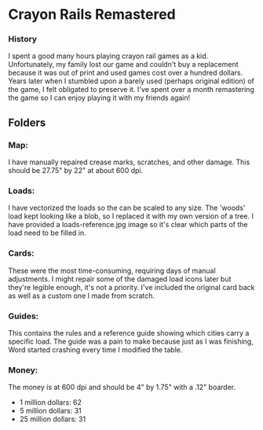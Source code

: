 # Crayon Rails Remastered

### History
I spent a good many hours playing crayon rail games as a kid. Unfortunately, my family lost our game and couldn't buy a replacement because it was out of print and used games cost over a hundred dollars. Years later when I stumbled upon a barely used (perhaps original edition) of the game, I felt obligated to preserve it. I've spent over a month remastering the game so I can enjoy playing it with my friends again!

## Folders

### Map: 
I have manually repaired crease marks, scratches, and other damage. This should be 27.75" by 22" at about 600 dpi.

### Loads:
I have vectorized the loads so the can be scaled to any size. The 'woods' load kept looking like a blob, so I replaced it with my own version of a tree. I have provided a loads-reference.jpg image so it's clear which parts of the load need to be filled in.

### Cards:
These were the most time-consuming, requiring days of manual adjustments. I might repair some of the damaged load icons later but they're legible enough, it's not a priority. I've included the original card back as well as a custom one I made from scratch.

### Guides:
This contains the rules and a reference guide showing which cities carry a specific load. The guide was a pain to make because just as I was finishing, Word started crashing every time I modified the table.

### Money:
The money is at 600 dpi and should be 4" by 1.75" with a .12" boarder.
 - 1  million dollars: 62
 - 5  million dollars: 31
 - 25 million dollars: 31